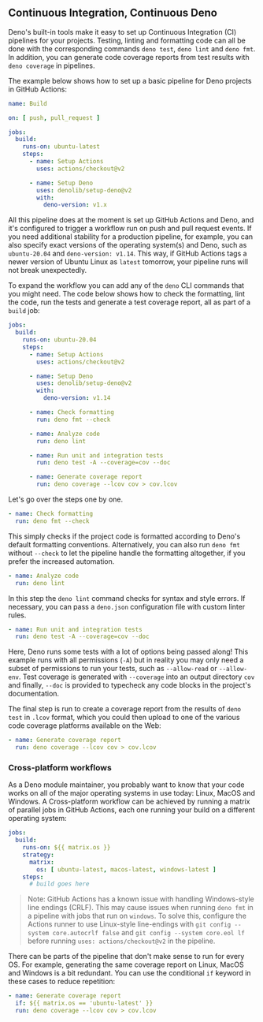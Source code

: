 ## Continuous Integration, Continuous Deno

Deno's built-in tools make it easy to set up Continuous Integration (CI)
pipelines for your projects. Testing, linting and formatting code can all be
done with the corresponding commands `deno test`, `deno lint` and `deno fmt`. In
addition, you can generate code coverage reports from test results with
`deno coverage` in pipelines.

The example below shows how to set up a basic pipeline for Deno projects in GitHub Actions:

```yaml
name: Build

on: [ push, pull_request ]

jobs:
  build:
    runs-on: ubuntu-latest
    steps:
      - name: Setup Actions
        uses: actions/checkout@v2

      - name: Setup Deno
        uses: denolib/setup-deno@v2
        with:
          deno-version: v1.x
```

All this pipeline does at the moment is set up GitHub Actions and Deno, and it's configured to trigger a workflow run on push and pull request events. If you need additional stability for a production pipeline, for example, you can also specify exact versions of the operating system(s) and Deno, such as `ubuntu-20.04` and `deno-version: v1.14`. This way, if GitHub Actions tags a newer version of Ubuntu Linux as `latest` tomorrow, your pipeline runs will not break unexpectedly.

To expand the workflow you can add any of the `deno` CLI commands that you might need. The code below shows how to check the formatting, lint the code, run the tests and generate a test coverage report, all as part of a `build` job:

```yaml
jobs:
  build:
    runs-on: ubuntu-20.04
    steps:
      - name: Setup Actions
        uses: actions/checkout@v2

      - name: Setup Deno
        uses: denolib/setup-deno@v2
        with:
          deno-version: v1.14

      - name: Check formatting
        run: deno fmt --check

      - name: Analyze code
        run: deno lint

      - name: Run unit and integration tests
        run: deno test -A --coverage=cov --doc

      - name: Generate coverage report
        run: deno coverage --lcov cov > cov.lcov
```

Let's go over the steps one by one.

```yaml
- name: Check formatting
  run: deno fmt --check
```

This simply checks if the project code is formatted according to Deno's default formatting conventions. Alternatively, you can also run `deno fmt` without `--check` to let the pipeline handle the formatting altogether, if you prefer the increased automation.

```yaml
- name: Analyze code
  run: deno lint
```

In this step the `deno lint` command checks for syntax and style errors. If necessary, you can pass a `deno.json` configuration file with custom linter rules.

```yaml
- name: Run unit and integration tests
  run: deno test -A --coverage=cov --doc
```

Here, Deno runs some tests with a lot of options being passed along! This example runs with all permissions (`-A`) but in reality you may only need a subset of permissions to run your tests, such as `--allow-read` or `--allow-env`. Test coverage is generated with `--coverage` into an output directory `cov` and finally, `--doc` is provided to typecheck any code blocks in the project's documentation.

The final step is run to create a coverage report from the results of `deno test` in `.lcov` format, which you could then upload to one of the various code coverage platforms available on the Web:

```yaml
- name: Generate coverage report
  run: deno coverage --lcov cov > cov.lcov
```

### Cross-platform workflows

As a Deno module maintainer, you probably want to know that your code works on all of the major operating systems in use today: Linux, MacOS and Windows. A Cross-platform workflow can be achieved by running a matrix of parallel jobs in GitHub Actions, each one running your build on a different operating system:

```yaml
jobs:
  build:
    runs-on: ${{ matrix.os }}
    strategy:
      matrix:
        os: [ ubuntu-latest, macos-latest, windows-latest ]
    steps:
      # build goes here
```

> Note: GitHub Actions has a known issue with handling Windows-style line endings (CRLF). This may cause issues when running `deno fmt` in a pipeline with jobs that run on `windows`. To solve this, configure the Actions runner to use Linux-style line-endings with `git config --system core.autocrlf false` and `git config --system core.eol lf` before running `uses: actions/checkout@v2` in the pipeline.

There can be parts of the pipeline that don't make sense to run for every OS. For example, generating the same coverage report on Linux, MacOS and Windows is a bit redundant. You can use the conditional `if` keyword in these cases to reduce repetition:

```yaml
- name: Generate coverage report
  if: ${{ matrix.os == 'ubuntu-latest' }}
  run: deno coverage --lcov cov > cov.lcov
```
